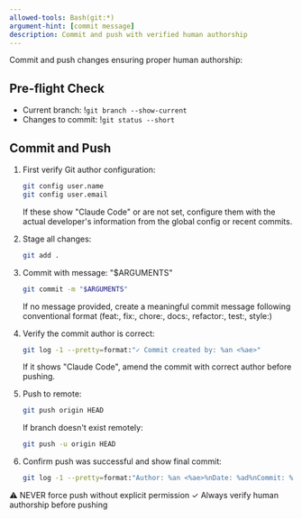 ```yaml
---
allowed-tools: Bash(git:*)
argument-hint: [commit message]
description: Commit and push with verified human authorship
---
```


Commit and push changes ensuring proper human authorship:

## Pre-flight Check
- Current branch: !`git branch --show-current`
- Changes to commit: !`git status --short`

## Commit and Push

1. First verify Git author configuration:
   ```bash
   git config user.name
   git config user.email
   ```

   If these show "Claude Code" or are not set, configure them with the actual developer's information from the global config or recent commits.

2. Stage all changes:
   ```bash
   git add .
   ```

3. Commit with message: "$ARGUMENTS"
   ```bash
   git commit -m "$ARGUMENTS"
   ```

   If no message provided, create a meaningful commit message following conventional format (feat:, fix:, chore:, docs:, refactor:, test:, style:)

4. Verify the commit author is correct:
   ```bash
   git log -1 --pretty=format:"✓ Commit created by: %an <%ae>"
   ```

   If it shows "Claude Code", amend the commit with correct author before pushing.

5. Push to remote:
   ```bash
   git push origin HEAD
   ```

   If branch doesn't exist remotely:
   ```bash
   git push -u origin HEAD
   ```

6. Confirm push was successful and show final commit:
   ```bash
   git log -1 --pretty=format:"Author: %an <%ae>%nDate: %ad%nCommit: %H%nMessage: %s"
   ```

⚠️ NEVER force push without explicit permission
✓ Always verify human authorship before pushing
